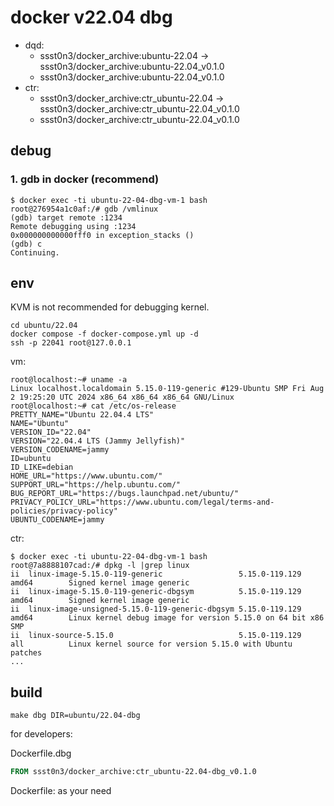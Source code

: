 # docker v22.04 dbg

* dqd: 
	* ssst0n3/docker_archive:ubuntu-22.04 -> ssst0n3/docker_archive:ubuntu-22.04_v0.1.0
	* ssst0n3/docker_archive:ubuntu-22.04_v0.1.0
* ctr: 
	* ssst0n3/docker_archive:ctr_ubuntu-22.04 -> ssst0n3/docker_archive:ctr_ubuntu-22.04_v0.1.0
	* ssst0n3/docker_archive:ctr_ubuntu-22.04_v0.1.0

## debug

### 1. gdb in docker (recommend)

```
$ docker exec -ti ubuntu-22-04-dbg-vm-1 bash
root@276954a1c0af:/# gdb /vmlinux
(gdb) target remote :1234
Remote debugging using :1234
0x000000000000fff0 in exception_stacks ()
(gdb) c
Continuing.
```

## env

KVM is not recommended for debugging kernel.

```shell
cd ubuntu/22.04
docker compose -f docker-compose.yml up -d
ssh -p 22041 root@127.0.0.1
```

vm:

```shell
root@localhost:~# uname -a
Linux localhost.localdomain 5.15.0-119-generic #129-Ubuntu SMP Fri Aug 2 19:25:20 UTC 2024 x86_64 x86_64 x86_64 GNU/Linux
root@localhost:~# cat /etc/os-release 
PRETTY_NAME="Ubuntu 22.04.4 LTS"
NAME="Ubuntu"
VERSION_ID="22.04"
VERSION="22.04.4 LTS (Jammy Jellyfish)"
VERSION_CODENAME=jammy
ID=ubuntu
ID_LIKE=debian
HOME_URL="https://www.ubuntu.com/"
SUPPORT_URL="https://help.ubuntu.com/"
BUG_REPORT_URL="https://bugs.launchpad.net/ubuntu/"
PRIVACY_POLICY_URL="https://www.ubuntu.com/legal/terms-and-policies/privacy-policy"
UBUNTU_CODENAME=jammy
```

ctr:

```shell
$ docker exec -ti ubuntu-22-04-dbg-vm-1 bash
root@7a8888107cad:/# dpkg -l |grep linux
ii  linux-image-5.15.0-119-generic                 5.15.0-119.129                          amd64        Signed kernel image generic
ii  linux-image-5.15.0-119-generic-dbgsym          5.15.0-119.129                          amd64        Signed kernel image generic
ii  linux-image-unsigned-5.15.0-119-generic-dbgsym 5.15.0-119.129                          amd64        Linux kernel debug image for version 5.15.0 on 64 bit x86 SMP
ii  linux-source-5.15.0                            5.15.0-119.129                          all          Linux kernel source for version 5.15.0 with Ubuntu patches
...
```

## build

```shell
make dbg DIR=ubuntu/22.04-dbg
```

for developers:

Dockerfile.dbg

```dockerfile
FROM ssst0n3/docker_archive:ctr_ubuntu-22.04-dbg_v0.1.0
```

Dockerfile: as your need